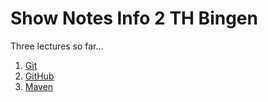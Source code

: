 # Show Notes Info 2 TH Bingen

Three lectures so far...

1. [Git](01-git.md)
2. [GitHub](02-github.md)
3. [Maven](03-maven.md)
